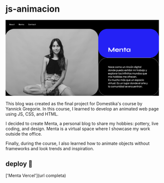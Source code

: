 # js-animacion
!['home page'](./readme-img.png)

This blog was created as the final project for Domestika's course by Yannick Gregorie. In this course, I learned to develop an animated web page using JS, CSS, and HTML.

I decided to create Menta, a personal blog to share my hobbies: pottery, live coding, and design. Menta is a virtual space where I showcase my work outside the office.

Finally, during the course, I also learned how to animate objects without frameworks and look trends and inspiration.

## deploy 🚀
['Menta Vercel'](url completa)


